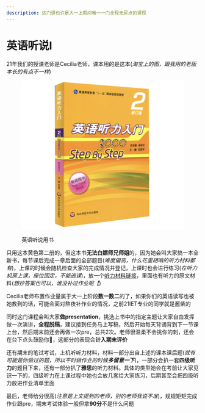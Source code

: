 ```yaml
---
description: 这门课也许是大一上期间唯一一门全程无尿点的课程
---
```


# 英语听说Ⅰ

21年我们的授课老师是Cecilia老师，课本用的是这本(_淘宝上的图，跟我用的老版本长的有点不一样_)

<figure><img src="../../.gitbook/assets/EngListenBook.png" alt=""><figcaption><p>英语听说用书</p></figcaption></figure>

只用这本黄色第二册的，但这本书**无法白嫖师兄师姐**的，因为她会叫大家搞一本全新书，每节课后完成一章后面的全部题目(_难度偏高，什么花里胡哨的听力材料都有_)，上课的时候会随机检查大家的完成情况并登记，上课时也会进行练习(_在听力机房上课，座位固定，不能逃课_)，放一个[听力材料链接](http://www.kekenet.com/Article/15414/)，里面也有听力的原文材料(_想抄答案也可以，谁没补过作业呢【_)

Cecilia老师布置作业量属于大一上阶段**数一数二**的了，如果你们的英语读写也被她教到的话，可能会面对熬夜补作业的情况，之前21IET专业的同学就是酱紫的

同时这门课程会叫大家**做presentation**，挑选上书中的指定主题让大家自由发挥做一次演讲，**全程脱稿**，建议接到任务马上写稿，然后开始每天背诵背到下一节课上台，然后期末前还会再做一次pre，总共2次。老师很温柔不会挑你的刺，还会在台下点头鼓励你🥰，这部分的表现会**计入期末评价**

还有期末的笔试考试，上机听听力材料，材料一部分出自上述的课本课后题(_就有可能是你做过的题，所以平时做作业的时候**多留意一下**_)，一部分会扒一套**四级听力**的题目下来，还有一部分扒了**雅思**的听力材料。具体的类型她会在考前让大家见识一下的，四级听力在上课过程中她也会放几套给大家练习，后期甚至会把四级听力放进作业清单里面

最后，老师给分很高(_注意是上文提到的老师，别的老师我说不准_)，规规矩矩完成作业跟pre，期末考试体验一般但拿**90分**不是什么问题
